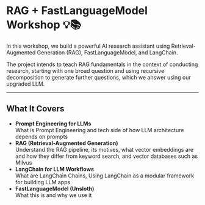 # RAG + FastLanguageModel Workshop 💡📚

In this workshop, we build a powerful AI research assistant using Retrieval-Augmented Generation (RAG), FastLanguageModel, and LangChain. 

The project intends to teach RAG fundamentals in the context of conducting research, starting with one broad question and using recursive decomposition to generate further questions, which we answer using our upgraded LLM.

---

## What It Covers
- **Prompt Engineering for LLMs**  
  What is Prompt Engineering and tech side of how LLM architecture depends on prompts
- **RAG (Retrieval-Augmented Generation)**  
  Understand the RAG pipeline, its motives, what vector embeddings are and how they differ from keyword search, and vector databases such as Milvus
- **LangChain for LLM Workflows**  
  What are LangChain Chains, Using LangChain as a modular framework for building LLM apps
- **FastLanguageModel (Unsloth)**  
  What this is and why we use it
